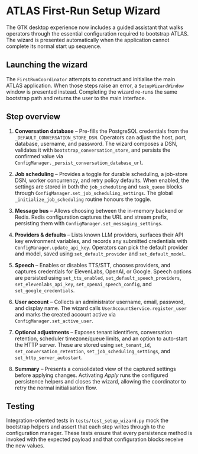 # ATLAS First-Run Setup Wizard

The GTK desktop experience now includes a guided assistant that walks operators
through the essential configuration required to bootstrap ATLAS. The wizard is
presented automatically when the application cannot complete its normal start
up sequence.

## Launching the wizard

The `FirstRunCoordinator` attempts to construct and initialise the main ATLAS
application. When those steps raise an error, a `SetupWizardWindow` window is
presented instead. Completing the wizard re-runs the same bootstrap path and
returns the user to the main interface.

## Step overview

1. **Conversation database** – Pre-fills the PostgreSQL credentials from the
   `_DEFAULT_CONVERSATION_STORE_DSN`. Operators can adjust the host, port,
   database, username, and password. The wizard composes a DSN, validates it
   with `bootstrap_conversation_store`, and persists the confirmed value via
   `ConfigManager._persist_conversation_database_url`.

2. **Job scheduling** – Provides a toggle for durable scheduling, a job-store
   DSN, worker concurrency, and retry policy defaults. When enabled, the
   settings are stored in both the `job_scheduling` and `task_queue` blocks
   through `ConfigManager.set_job_scheduling_settings`. The global
   `_initialize_job_scheduling` routine honours the toggle.

3. **Message bus** – Allows choosing between the in-memory backend or Redis.
   Redis configuration captures the URL and stream prefix, persisting them with
   `ConfigManager.set_messaging_settings`.

4. **Providers & defaults** – Lists known LLM providers, surfaces their API key
   environment variables, and records any submitted credentials with
   `ConfigManager.update_api_key`. Operators can pick the default provider and
   model, saved using `set_default_provider` and `set_default_model`.

5. **Speech** – Enables or disables TTS/STT, chooses providers, and captures
   credentials for ElevenLabs, OpenAI, or Google. Speech options are persisted
   using `set_tts_enabled`, `set_default_speech_providers`,
   `set_elevenlabs_api_key`, `set_openai_speech_config`, and
   `set_google_credentials`.

6. **User account** – Collects an administrator username, email, password, and
   display name. The wizard calls `UserAccountService.register_user` and marks
   the created account active via `ConfigManager.set_active_user`.

7. **Optional adjustments** – Exposes tenant identifiers, conversation
   retention, scheduler timezone/queue limits, and an option to auto-start the
   HTTP server. These are stored using `set_tenant_id`,
   `set_conversation_retention`, `set_job_scheduling_settings`, and
   `set_http_server_autostart`.

8. **Summary** – Presents a consolidated view of the captured settings before
   applying changes. Activating *Apply* runs the configured persistence helpers
   and closes the wizard, allowing the coordinator to retry the normal
   initialisation flow.

## Testing

Integration-oriented tests in `tests/test_setup_wizard.py` mock the bootstrap
helpers and assert that each step writes through to the configuration manager.
These tests ensure that every persistence method is invoked with the expected
payload and that configuration blocks receive the new values.
